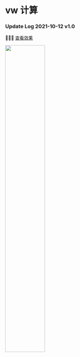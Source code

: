 # vw 计算
### Update Log 2021-10-12  v1.0

  🍭🍭🍭  [查看效果](https://vw.sunyang.vip)
    
  <img  width="50%" src="https://cdn.jsdelivr.net/gh/svnyang/svnyang/assets/images/vw.png" />

  

  
 

